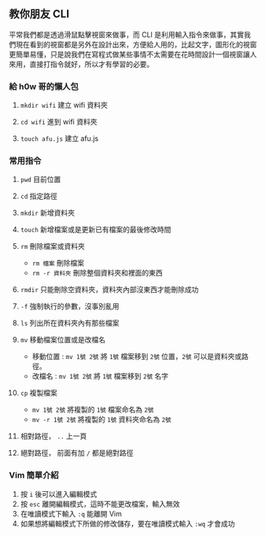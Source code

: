 ## 教你朋友 CLI

平常我們都是透過滑鼠點擊視窗來做事，而 CLI 是利用輸入指令來做事，其實我們現在看到的視窗都是另外在設計出來，方便給人用的，比起文字，圖形化的視窗更簡單易懂，只是說我們在寫程式做某些事情不太需要在花時間設計一個視窗讓人來用，直接打指令就好，所以才有學習的必要。

### 給 h0w 哥的懶人包

1. `mkdir wifi` 建立 wifi 資料夾

2. `cd wifi` 進到 wifi 資料夾

3. `touch afu.js` 建立 afu.js

### 常用指令

1. `pwd` 目前位置

2. `cd` 指定路徑

3. `mkdir` 新增資料夾

4. `touch` 新增檔案或是更新已有檔案的最後修改時間

5. `rm` 刪除檔案或資料夾
    * `rm 檔案` 刪除檔案
    * `rm -r 資料夾` 刪除整個資料夾和裡面的東西
6. `rmdir` 只能刪除空資料夾，資料夾內部沒東西才能刪除成功

7. `-f` 強制執行的參數，沒事別亂用

8. `ls` 列出所在資料夾內有那些檔案

9. `mv` 移動檔案位置或是改檔名
    * 移動位置 : `mv 1號 2號` 將 `1號` 檔案移到 `2號` 位置，`2號` 可以是資料夾或路徑。
    * 改檔名 : `mv 1號 2號` 將 `1號` 檔案移到 `2號` 名字
10. `cp` 複製檔案
    * `mv 1號 2號` 將複製的 `1號` 檔案命名為 `2號`
    * `mv -r 1號 2號` 將複製的 `1號` 資料夾命名為 `2號`

11. 相對路徑， `..` 上一頁

12. 絕對路徑， 前面有加 `/` 都是絕對路徑

### Vim 簡單介紹

1. 按 `i` 後可以進入編輯模式
2. 按 `esc` 離開編輯模式，這時不能更改檔案，輸入無效
3. 在唯讀模式下輸入 `:q` 能離開 Vim
4. 如果想將編輯模式下所做的修改儲存，要在唯讀模式輸入 `:wq` 才會成功
